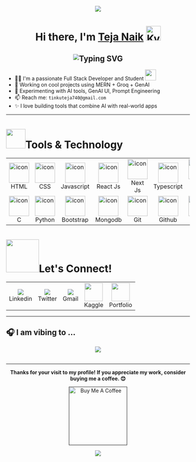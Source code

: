 <p align="center">
  <img src="https://capsule-render.vercel.app/api?type=waving&color=00f6ff&height=100&section=header&text=Welcome%20to%20my%20GitHub!&fontAlign=50&fontAlignY=40&fontColor=ffffff"/>
</p>



<h1 align="center">Hi there, I'm <a href="https://tejanaik15.github.io/personal-portfolio/">Teja Naik</a> <img height="40" alt="Kyubey" src="https://raw.githubusercontent.com/innng/innng/master/assets/kyubey.gif"/></h1>





<h2 align="center"><img src="https://readme-typing-svg.demolab.com?font=Fira+Code&pause=1000&color=9B72FF&random=false&width=435&lines=%22Learning%2C+Living%2C+and+Leveling+up.%22" alt="Typing SVG" />

</h2>





- 🧑‍💻  I'm a passionate Full Stack Developer and Student  <img src="https://media.giphy.com/media/WUlplcMpOCEmTGBtBW/giphy.gif" width="30">
- 🚀 Working on cool projects using MERN + Groq + GenAI 
- 🧪 Experimenting with AI tools, GenAI UI, Prompt Engineering
-  📫 Reach me: `tinkuteja740@gmail.com`  
- ✨ I love building tools that combine AI with real-world apps



---
<h1><img src="https://media.tenor.com/Pnb_hVWq2sgAAAAj/on-process-dig.gif" width="53" height="53"/>Tools & Technology </h1>

<table align="center" class="table table-dark">
  <tr bg-dark>
   <td align="center" widht="90">
      <img src="https://skillicons.dev/icons?i=html" alt="icon" width="55" height="55" />
      <br>HTML
    </td>
    <td align="center" widht="90">
      <img src="https://skillicons.dev/icons?i=css" alt="icon" width="55" height="55" />
      <br>CSS
    </td>
    <td align="center" width="90">
      <img src="https://skillicons.dev/icons?i=js" alt="icon" width="55" height="55" />
      <br>Javascript
    </td>
    <td align="center" widht="90">
      <img src="https://skillicons.dev/icons?i=react" alt="icon" width="55" height="55" />
      <br>React Js
    </td>
    <td align="center" width="90">
      <img src="https://skillicons.dev/icons?i=nextjs" alt="icon" width="55" height="55" />
      <br>Next Js
    </td>
    <td align="center" width="90">
      <img src="https://skillicons.dev/icons?i=ts" width="55" height="55" alt="icon" />
      <br>Typescript
    </td>
    <td align="center" width="90">
      <img src="https://skillicons.dev/icons?i=nodejs" alt="icon" width="55" height="55" />
      <br>Node Js
    </td>
   <td align="center" widht="90">
      <img src="https://skillicons.dev/icons?i=express" alt="icon" width="55" height="55" />
      <br>Express
    </td>
   <td align="center" widht="90">
      <img src="https://skillicons.dev/icons?i=mysql" alt="icon" width="55" height="55" />
      <br>MySQL
    </td>
  </tr>
  <tr>
     <td align="center" widht=90>
      <img src="https://skillicons.dev/icons?i=c" alt="icon" width="55" height="55" />
      <br>C
     </td>
     <td align="center" widht=90>
      <img src="https://skillicons.dev/icons?i=py" alt="icon" width="55" height="55" />
      <br>Python
     </td>
     <td align="center" width="90">
      <img src="https://skillicons.dev/icons?i=bootstrap" alt="icon" width="55" height="55" />
      <br>Bootstrap
    </td>
    <td align="center" width="90">
      <img src="https://skillicons.dev/icons?i=mongodb" alt="icon" width="55" height="55" />
      <br>Mongodb
    </td>
    <td align="center" width="90">
      <img src="https://skillicons.dev/icons?i=git" alt="icon" width="55" height="55" />
      <br>Git
    </td>
    <td align="center" widht="90">
      <img src="https://skillicons.dev/icons?i=github" alt="icon" width="55" height="55" />
      <br>Github
    </td>
    <td align="center" widht=90>
      <img src="https://skillicons.dev/icons?i=vercel" alt="icon" width="55" height="55" />
      <br>Vercel
    </td>
    <td align="center" width="90">
      <img src="https://skillicons.dev/icons?i=vite" width="55" height="55" alt="linux" />
      <br>Vite
    </td>
    <td align="center" width="90">
      <img src="https://skillicons.dev/icons?i=redux" width="55" height="55" alt="md" />
      <br>Redux
    </td>
  </tr>
</table>





<h1><img src="https://raw.githubusercontent.com/ShahriarShafin/ShahriarShafin/main/Assets/handshake.gif" width="90px" style="max-width: 100%; user-select: auto;">Let's Connect! </h1>



<table align="" class="table table-dark">
  <tr bg-dark>
    <td align="center" widht=90>
        <a href="https://www.instagram.com/eren_yeager9_" target="_blank">
            <img src="https://skillicons.dev/icons?i=linkedin" />
        </a>
      <br>Linkedin
    </td>
    <td align="center" widht=90>
        <a href="https://www.instagram.com/eren_yeager9_" target="_blank">
            <img src="https://skillicons.dev/icons?i=twitter" />
        </a>
        <br>Twitter
    </td>
   <td align="center" widht=90>
        <a href="mailto:tinkuteja740.com" target="_blank">
            <img src="https://skillicons.dev/icons?i=gmail&theme=light" />
        </a>
        <br>Gmail
    </td>
   <td align="center" widht=90>
        <a href="https://www.instagram.com/eren_yeager9_" target="_blank">
            <img src="https://github.com/user-attachments/assets/179b4b64-aa51-425b-81bc-4ab102cc4494" width="50">
        </a>
        <br>Kaggle
   </td>
    <td align="center" widht=90>
        <a href="https://tejanaik15.github.io/personal-portfolio/" target="_blank">
            <img src="https://user-images.githubusercontent.com/74038190/212284087-bbe7e430-757e-4901-90bf-4cd2ce3e1852.gif" width="50">
        </a>
        <br>Portfolio
    </td>

  </tr>
</table>

---


## 🎧 I am vibing to ...
<div align="center">
  
  <img src ="https://spotify-recently-played-readme.vercel.app/api?user=yiaf2fzhgezc1sc5384i1u364&count=2"/>
</div>
<br>




---

<p align="center">
  <b>Thanks for your visit to my profile! If you appreciate my work, consider buying me a coffee. 😊</b>
</p>

<p align="center">
  <a href="" target="_blank">
    <img src="https://cdn.buymeacoffee.com/buttons/v2/default-red.png" alt="Buy Me A Coffee" width="160"/>
  </a>
</p>




<p align="center"> <img src="https://capsule-render.vercel.app/api?type=waving&color=00f6ff&height=120&section=footer" /> </p>




















